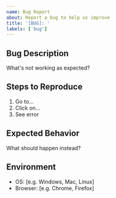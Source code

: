 ```yaml
---
name: Bug Report
about: Report a bug to help us improve
title: '[BUG]: '
labels: ['bug']
---
```


## Bug Description
What's not working as expected?

## Steps to Reproduce
1. Go to...
2. Click on...
3. See error

## Expected Behavior
What should happen instead?

## Environment
- OS: [e.g. Windows, Mac, Linux]
- Browser: [e.g. Chrome, Firefox]
